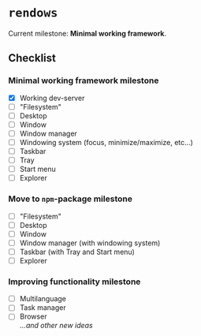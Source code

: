 # `rendows`

Current milestone: **Minimal working framework**.

## Checklist
### Minimal working framework milestone
- [x] Working dev-server
- [ ] "Filesystem"
- [ ] Desktop
- [ ] Window
- [ ] Window manager
- [ ] Windowing system (focus, minimize/maximize, etc...)
- [ ] Taskbar
- [ ] Tray
- [ ] Start menu
- [ ] Explorer

### Move to `npm`-package milestone
- [ ] "Filesystem"
- [ ] Desktop
- [ ] Window
- [ ] Window manager (with windowing system)
- [ ] Taskbar (with Tray and Start menu)
- [ ] Explorer

### Improving functionality milestone
- [ ] Multilanguage
- [ ] Task manager
- [ ] Browser  
*...and other new ideas*